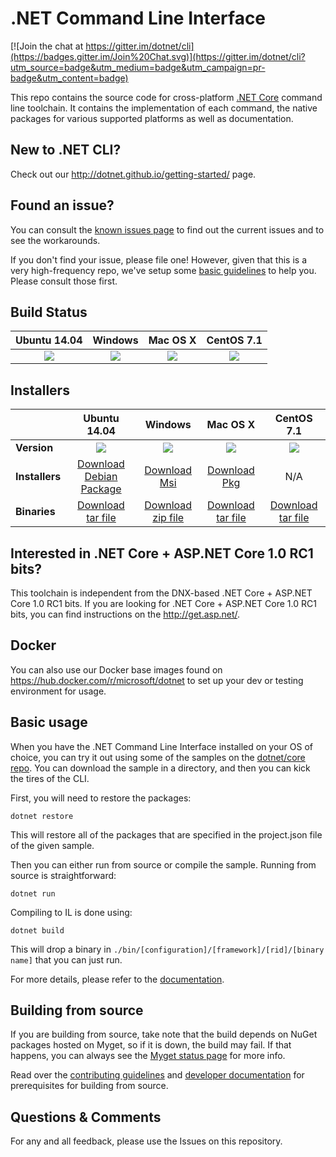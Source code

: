 # .NET Command Line Interface

[![Join the chat at https://gitter.im/dotnet/cli](https://badges.gitter.im/Join%20Chat.svg)](https://gitter.im/dotnet/cli?utm_source=badge&utm_medium=badge&utm_campaign=pr-badge&utm_content=badge)

This repo contains the source code for cross-platform [.NET Core](http://github.com/dotnet/core) command line toolchain. It contains the implementation of each command, the native packages for various supported platforms as well as documentation. 

New to .NET CLI?
------------
Check out our http://dotnet.github.io/getting-started/ page. 

Found an issue?
---------------
You can consult the [known issues page](Documentation/known-issues.md) to find out the current issues and 
to see the workarounds.  

If you don't find your issue, please file one! However, given that this is a very high-frequency repo, we've setup some [basic guidelines](Documentation/issue-filing-guide.md) to help you. Please consult those first.

Build Status
------------

|Ubuntu 14.04 |Windows |Mac OS X |CentOS 7.1 |
|:------:|:------:|:------:|:------:|
|![](https://devdiv.visualstudio.com/DefaultCollection/_apis/public/build/definitions/0bdbc590-a062-4c3f-b0f6-9383f67865ee/601/badge)|![](https://devdiv.visualstudio.com/DefaultCollection/_apis/public/build/definitions/0bdbc590-a062-4c3f-b0f6-9383f67865ee/602/badge)|![](https://devdiv.visualstudio.com/DefaultCollection/_apis/public/build/definitions/0bdbc590-a062-4c3f-b0f6-9383f67865ee/600/badge) |![](https://devdiv.visualstudio.com/DefaultCollection/_apis/public/build/definitions/0bdbc590-a062-4c3f-b0f6-9383f67865ee/597/badge) |

Installers
----------

|         |Ubuntu 14.04 |Windows |Mac OS X |CentOS 7.1 |
|---------|:------:|:------:|:------:|:------:|
|**Version**|![](https://dotnetcli.blob.core.windows.net/dotnet/beta/Binaries/Latest/tryout_version_badge.svg)|![](https://dotnetcli.blob.core.windows.net/dotnet/beta/Binaries/Latest/Windows_x64_Release_version_badge.svg?nocache)|![](https://dotnetcli.blob.core.windows.net/dotnet/beta/Binaries/Latest/OSX_x64_Release_version_badge.svg?nocache)|![](https://dotnetcli.blob.core.windows.net/dotnet/beta/Binaries/Latest/CentOS_x64_Release_version_badge.svg?nocache)|
|**Installers**|[Download Debian Package](https://dotnetcli.blob.core.windows.net/dotnet/beta/Installers/Latest/dotnet-ubuntu-x64.latest.deb)|[Download Msi](https://dotnetcli.blob.core.windows.net/dotnet/beta/Installers/Latest/dotnet-win-x64.latest.exe)|[Download Pkg](https://dotnetcli.blob.core.windows.net/dotnet/beta/Installers/Latest/dotnet-osx-x64.latest.pkg) |N/A |
|**Binaries**|[Download tar file](https://dotnetcli.blob.core.windows.net/dotnet/beta/Binaries/Latest/dotnet-ubuntu-x64.latest.tar.gz)|[Download zip file](https://dotnetcli.blob.core.windows.net/dotnet/beta/Binaries/Latest/dotnet-win-x64.latest.zip)|[Download tar file](https://dotnetcli.blob.core.windows.net/dotnet/beta/Binaries/Latest/dotnet-osx-x64.latest.tar.gz) |[Download tar file](https://dotnetcli.blob.core.windows.net/dotnet/beta/Binaries/Latest/dotnet-centos-x64.latest.tar.gz) |

Interested in .NET Core + ASP.NET Core 1.0 RC1 bits?
----------------------------------------------------

This toolchain is independent from the DNX-based .NET Core + ASP.NET Core 1.0 RC1 bits. If you are looking for .NET Core + ASP.NET Core 1.0 RC1 bits, you can find instructions on the http://get.asp.net/.  

Docker
------

You can also use our Docker base images found on https://hub.docker.com/r/microsoft/dotnet to set up your dev or testing environment for usage.  

Basic usage
-----------

When you have the .NET Command Line Interface installed on your OS of choice, you can try it out using some of the samples on the [dotnet/core repo](https://github.com/dotnet/core/tree/master/samples). You can download the sample in a directory, and then you can kick the tires of the CLI.


First, you will need to restore the packages:
	
	dotnet restore
	
This will restore all of the packages that are specified in the project.json file of the given sample.

Then you can either run from source or compile the sample. Running from source is straightforward:
	
	dotnet run
	
Compiling to IL is done using:
	
	dotnet build

This will drop a binary in `./bin/[configuration]/[framework]/[rid]/[binary name]` that you can just run.

For more details, please refer to the [documentation](https://github.com/dotnet/corert/tree/master/Documentation).

Building from source
--------------------

If you are building from source, take note that the build depends on NuGet packages hosted on Myget, so if it is down, the build may fail. If that happens, you can always see the [Myget status page](http://status.myget.org/) for more info. 

Read over the [contributing guidelines](https://github.com/dotnet/cli/tree/master/CONTRIBUTING.md) and [developer documentation](https://github.com/dotnet/cli/tree/master/Documentation) for prerequisites for building from source.

Questions & Comments
--------------------

For any and all feedback, please use the Issues on this repository. 
